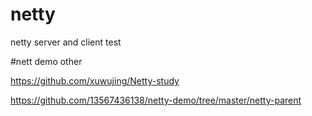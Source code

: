 # netty
netty server and client test

#nett demo other

https://github.com/xuwujing/Netty-study

https://github.com/13567436138/netty-demo/tree/master/netty-parent